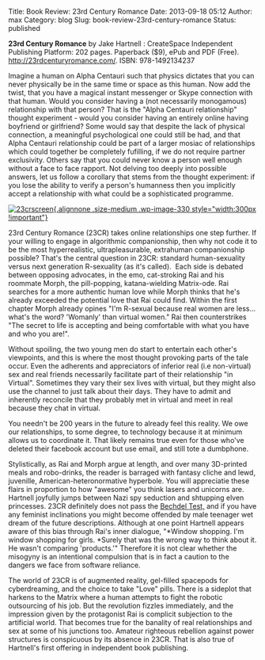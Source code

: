 Title: Book Review: 23rd Century Romance
Date: 2013-09-18 05:12
Author: max
Category: blog
Slug: book-review-23rd-century-romance
Status: published

**23rd Century Romance** by Jake Hartnell : CreateSpace Independent Publishing Platform: 202 pages. Paperback ($9), ePub and PDF (Free). <http://23rdcenturyromance.com/>. ISBN: 978-1492134237

Imagine a human on Alpha Centauri such that physics dictates that you can never physically be in the same time or space as this human. Now add the twist, that you have a magical instant messenger or Skype connection with that human. Would you consider having a (not necessarily monogamous) relationship with that person? That is the "Alpha Centauri relationship" thought experiment - would you consider having an entirely online having boyfriend or girlfriend? Some would say that despite the lack of physical connection, a meaningful psychological one could still be had, and that Alpha Centauri relationship could be part of a larger mosiac of relationships which could together be completely fufilling, if we do not require partner exclusivity. Others say that you could never know a person well enough without a face to face rapport. Not delving too deeply into possible answers, let us follow a corollary that stems from the thought experiment: if you lose the ability to verify a person's humanness then you implicitly accept a relationship with what could be a sophisticated programme.

[![23crscreen]({static}/images/uploads/2013/09/23crscreen.png){.alignnone .size-medium .wp-image-330 style="width:300px !important"}]({static}/images/uploads/2013/09/23crscreen.png)

23rd Century Romance (23CR) takes online relationships one step further. If your willing to engage in algorithmic companionship, then why not code it to be the most hyperrealistic, ultrapleasurable, extrahuman companionship possible? That's the central question in 23CR: standard human-sexuality versus next generation R-sexuality (as it's called).  Each side is debated between opposing advocates, in the emo, cat-stroking Rai and his roommate Morph, the pill-popping, katana-wielding Matrix-ode. Rai searches for a more authentic human love while Morph thinks that he's already exceeded the potential love that Rai could find. Within the first chapter Morph already opines "I'm R-sexual because real women are less... what's the word? 'Womanly' than virtual women." Rai then counterstrikes "The secret to life is accepting and being comfortable with what you have and who you are!".

Without spoiling, the two young men do start to entertain each other's viewpoints, and this is where the most thought provoking parts of the tale occur. Even the adherents and appreciators of inferior real (i.e non-virtual) sex and real friends necessarily facilitate part of their relationship "in Virtual". Sometimes they vary their sex lives with virtual, but they might also use the channel to just talk about their days. They have to admit and inherently reconcile that they probably met in virtual and meet in real because they chat in virtual.

You needn't be 200 years in the future to already feel this reality. We owe our relationships, to some degree, to technology because it at minimum allows us to coordinate it. That likely remains true even for those who've deleted their facebook account but use email, and still tote a dumbphone.

Stylistically, as Rai and Morph argue at length, and over many 3D-printed meals and robo-drinks, the reader is barraged with fantasy cliche and lewd, juvenille, American-heteronormative hyperbole. You will appreciatie these flairs in proportion to how "awesome" you think lasers and unicorns are. Hartnell joyfully jumps between Nazi spy seduction and shtupping elven princesses. 23CR definitely does not pass the [Bechdel Test,](https://www.wikidata.org/wiki/Q4165246) and if you have any feminist inclinations you might become offended by male teenager wet dream of the future descriptions. Although at one point Hartnell appears aware of this bias through Rai's inner dialogue, "*Window shopping. I'm window shopping for girls. *Surely that was the wrong way to think about it. He wasn't comparing 'products.'" Therefore it is not clear whether the misogyny is an intentional compulsion that is in fact a caution to the dangers we face from software reliance.

The world of 23CR is of augmented reality, gel-filled spacepods for cyberdreaming, and the choice to take "Love" pills. There is a sideplot that harkens to the Matrix where a human attempts to fight the robotic outsourcing of his job. But the revolution fizzles immediately, and the impression given by the protagonist Rai is complicit subjection to the artificial world. That becomes true for the banality of real relationships and sex at some of his junctions too. Amateur righteous rebellion against power structures is conspicuous by its absence in 23CR. That is also true of Hartnell's first offering in independent book publishing.

 
